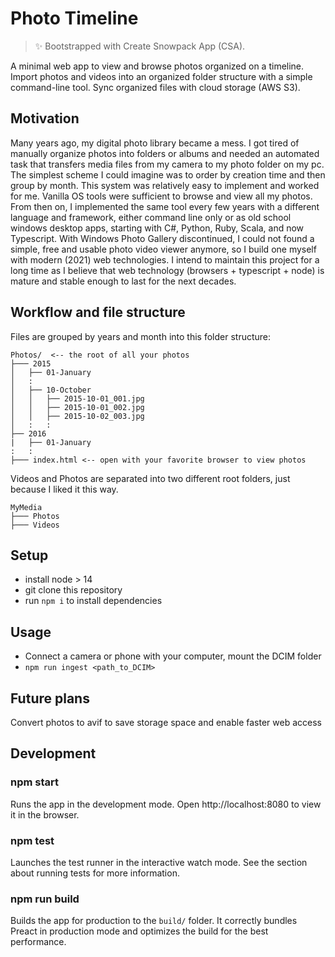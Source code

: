 # Photo Timeline

> ✨ Bootstrapped with Create Snowpack App (CSA).

A minimal web app to view and browse photos organized on a timeline.
Import photos and videos into an organized folder structure with a simple command-line tool.
Sync organized files with cloud storage (AWS S3).

## Motivation

Many years ago, my digital photo library became a mess. I got tired of manually organize photos into folders or albums and needed an automated task that transfers media files from my camera to my photo folder on my pc. The simplest scheme I could imagine was to order by creation time and then group by month. This system was relatively easy to implement and worked for me. Vanilla OS tools were sufficient to browse and view all my photos. From then on, I implemented the same tool every few years with a different language and framework, either command line only or as old school windows desktop apps, starting with C#, Python, Ruby, Scala, and now Typescript.
With Windows Photo Gallery discontinued, I could not found a simple, free and usable photo video viewer anymore, so I build one myself with modern (2021) web technologies.
I intend to maintain this project for a long time as I believe that web technology (browsers + typescript + node) is mature and stable enough to last for the next decades.

## Workflow and file structure

Files are grouped by years and month into this folder structure:

```
Photos/  <-- the root of all your photos
├─── 2015
│   ├── 01-January
│   :
│   ├── 10-October
│   │   ├── 2015-10-01_001.jpg
│   │   ├── 2015-10-01_002.jpg
│   │   ├── 2015-10-02_003.jpg
│   :   :
├── 2016
|   ├── 01-January
:   :
├─── index.html <-- open with your favorite browser to view photos
```

Videos and Photos are separated into two different root folders, just because I liked it this way.

```
MyMedia
├─── Photos
├─── Videos
```

## Setup

- install node > 14
- git clone this repository
- run `npm i` to install dependencies

## Usage

- Connect a camera or phone with your computer, mount the DCIM folder
- `npm run ingest <path_to_DCIM>`

## Future plans

Convert photos to avif to save storage space and enable faster web access

## Development

### npm start

Runs the app in the development mode.
Open http://localhost:8080 to view it in the browser.

### npm test

Launches the test runner in the interactive watch mode.
See the section about running tests for more information.

### npm run build

Builds the app for production to the `build/` folder.
It correctly bundles Preact in production mode and optimizes the build for the best performance.
